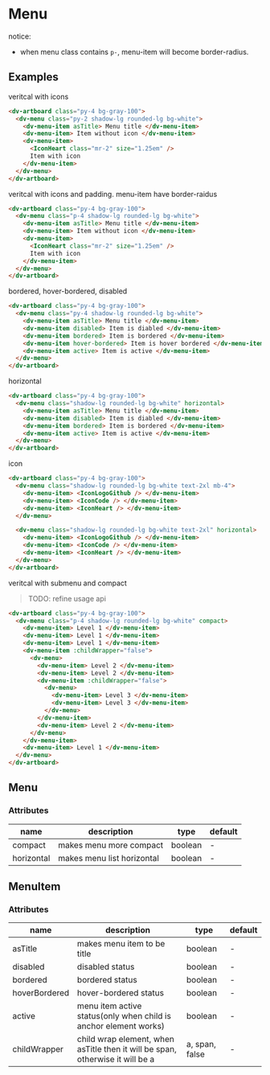 # Menu

notice:

- when menu class contains `p-`, menu-item will become border-radius.

## Examples

veritcal with icons

```html :::demo
<dv-artboard class="py-4 bg-gray-100">
  <dv-menu class="py-2 shadow-lg rounded-lg bg-white">
    <dv-menu-item asTitle> Menu title </dv-menu-item>
    <dv-menu-item> Item without icon </dv-menu-item>
    <dv-menu-item>
      <IconHeart class="mr-2" size="1.25em" />
      Item with icon
    </dv-menu-item>
  </dv-menu>
</dv-artboard>
```

veritcal with icons and padding. menu-item have border-raidus

```html :::demo
<dv-artboard class="py-4 bg-gray-100">
  <dv-menu class="p-4 shadow-lg rounded-lg bg-white">
    <dv-menu-item asTitle> Menu title </dv-menu-item>
    <dv-menu-item> Item without icon </dv-menu-item>
    <dv-menu-item>
      <IconHeart class="mr-2" size="1.25em" />
      Item with icon
    </dv-menu-item>
  </dv-menu>
</dv-artboard>
```

bordered, hover-bordered, disabled

```html :::demo
<dv-artboard class="py-4 bg-gray-100">
  <dv-menu class="py-4 shadow-lg rounded-lg bg-white">
    <dv-menu-item asTitle> Menu title </dv-menu-item>
    <dv-menu-item disabled> Item is diabled </dv-menu-item>
    <dv-menu-item bordered> Item is bordered </dv-menu-item>
    <dv-menu-item hover-bordered> Item is hover bordered </dv-menu-item>
    <dv-menu-item active> Item is active </dv-menu-item>
  </dv-menu>
</dv-artboard>
```

horizontal

```html :::demo
<dv-artboard class="py-4 bg-gray-100">
  <dv-menu class="shadow-lg rounded-lg bg-white" horizontal>
    <dv-menu-item asTitle> Menu title </dv-menu-item>
    <dv-menu-item disabled> Item is diabled </dv-menu-item>
    <dv-menu-item bordered> Item is bordered </dv-menu-item>
    <dv-menu-item active> Item is active </dv-menu-item>
  </dv-menu>
</dv-artboard>
```

icon

```html :::demo
<dv-artboard class="py-4 bg-gray-100">
  <dv-menu class="shadow-lg rounded-lg bg-white text-2xl mb-4">
    <dv-menu-item> <IconLogoGithub /> </dv-menu-item>
    <dv-menu-item> <IconCode /> </dv-menu-item>
    <dv-menu-item> <IconHeart /> </dv-menu-item>
  </dv-menu>

  <dv-menu class="shadow-lg rounded-lg bg-white text-2xl" horizontal>
    <dv-menu-item> <IconLogoGithub /> </dv-menu-item>
    <dv-menu-item> <IconCode /> </dv-menu-item>
    <dv-menu-item> <IconHeart /> </dv-menu-item>
  </dv-menu>
</dv-artboard>
```

veritcal with submenu and compact

> TODO: refine usage api

```html :::demo
<dv-artboard class="py-4 bg-gray-100">
  <dv-menu class="p-4 shadow-lg rounded-lg bg-white" compact>
    <dv-menu-item> Level 1 </dv-menu-item>
    <dv-menu-item> Level 1 </dv-menu-item>
    <dv-menu-item> Level 1 </dv-menu-item>
    <dv-menu-item :childWrapper="false">
      <dv-menu>
        <dv-menu-item> Level 2 </dv-menu-item>
        <dv-menu-item> Level 2 </dv-menu-item>
        <dv-menu-item :childWrapper="false">
          <dv-menu>
            <dv-menu-item> Level 3 </dv-menu-item>
            <dv-menu-item> Level 3 </dv-menu-item>
          </dv-menu>
        </dv-menu-item>
        <dv-menu-item> Level 2 </dv-menu-item>
      </dv-menu>
    </dv-menu-item>
    <dv-menu-item> Level 1 </dv-menu-item>
  </dv-menu>
</dv-artboard>
```

## Menu

### Attributes

| name       | description                | type    | default |
| ---------- | -------------------------- | ------- | ------- |
| compact    | makes menu more compact    | boolean | -       |
| horizontal | makes menu list horizontal | boolean | -       |

## MenuItem

### Attributes

| name          | description                                                                   | type           | default |
| ------------- | ----------------------------------------------------------------------------- | -------------- | ------- |
| asTitle       | makes menu item to be title                                                   | boolean        | -       |
| disabled      | disabled status                                                               | boolean        | -       |
| bordered      | bordered status                                                               | boolean        | -       |
| hoverBordered | hover-bordered status                                                         | boolean        | -       |
| active        | menu item active status(only when child is anchor element works)              | boolean        | -       |
| childWrapper  | child wrap element, when asTitle then it will be span, otherwise it will be a | a, span, false | -       |

